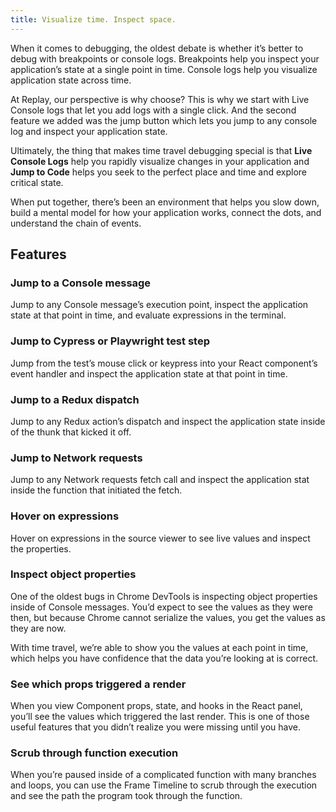 ```yaml
---
title: Visualize time. Inspect space.
---
```

When it comes to debugging, the oldest debate is whether it’s better to debug with breakpoints or console logs. Breakpoints help you inspect your application’s state at a single point in time. Console logs help you visualize application state across time.

At Replay, our perspective is why choose? This is why we start with Live Console logs that let you add logs with a single click. And the second feature we added was the jump button which lets you jump to any console log and inspect your application state.

Ultimately, the thing that makes time travel debugging special is that **Live Console Logs** help you rapidly visualize changes in your application and **Jump to Code** helps you seek to the perfect place and time and explore critical state.

When put together, there’s been an environment that helps you slow down, build a mental model for how your application works, connect the dots, and understand the chain of events.

[](https://basehub.earth/beca19b9/TdYuVQ8CBrj7gC-imPwFO/visualize.mp4)

## Features

### **Jump to a Console message**

Jump to any Console message’s execution point, inspect the application state at that point in time, and evaluate expressions in the terminal.

### **Jump to Cypress or Playwright test step**

Jump from the test’s mouse click or keypress into your React component’s event handler and inspect the application state at that point in time.

### **Jump to a Redux dispatch**

Jump to any Redux action’s dispatch and inspect the application state inside of the thunk that kicked it off.

### **Jump to Network requests**

Jump to any Network requests fetch call and inspect the application stat inside the function that initiated the fetch.

### **Hover on expressions**

Hover on expressions in the source viewer to see live values and inspect the properties.

### **Inspect object properties**

One of the oldest bugs in Chrome DevTools is inspecting object properties inside of Console messages. You’d expect to see the values as they were then, but because Chrome cannot serialize the values, you get the values as they are now.

With time travel, we’re able to show you the values at each point in time, which helps you have confidence that the data you’re looking at is correct.

### **See which props triggered a render**

When you view Component props, state, and hooks in the React panel, you’ll see the values which triggered the last render. This is one of those useful features that you didn’t realize you were missing until you have.

### **Scrub through function execution**

When you’re paused inside of a complicated function with many branches and loops, you can use the Frame Timeline to scrub through the execution and see the path the program took through the function.
